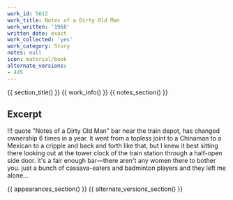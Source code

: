 ```yaml
---
work_id: 5612
work_title: Notes of a Dirty Old Man
work_written: '1968'
written_date: exact
work_collected: 'yes'
work_category: Story
notes: null
icon: material/book
alternate_versions:
- 445
---
```


{{ section_title() }}
{{ work_info() }}
{{ notes_section() }}
## Excerpt
!!! quote "Notes of a Dirty Old Man"
    bar near the train depot, has changed ownership 6 times in a year. it went from a topless joint to a Chinaman to a Mexican to a cripple and back and forth like that, but I knew it best sitting there looking out at the tower clock of the train station through a half-open side door. it's a fair enough bar—there aren't any women there to bother you. just a bunch of cassava-eaters and badminton players and they left me alone...

{{ appearances_section() }}
{{ alternate_versions_section() }}